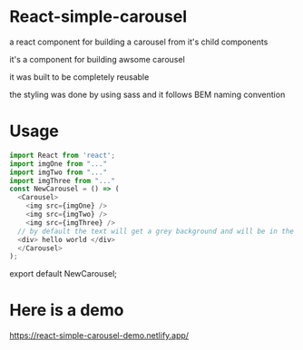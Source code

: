 # React-simple-carousel

a react component for building a carousel from it's child components

it's a component for building awsome carousel 

it was built to be completely reusable

the styling was done by using sass and it follows BEM naming convention 

# Usage
```javascript
import React from 'react';
import imgOne from "..."
import imgTwo from "..."
import imgThree from "..."
const NewCarousel = () => (
  <Carousel>
    <img src={imgOne} />
    <img src={imgTwo} />
    <img src={imgThree} />
  // by default the text will get a grey background and will be in the middle of the screen
  <div> hello world </div>
  </Carousel>
);
```
export default NewCarousel;


# Here is a demo 

https://react-simple-carousel-demo.netlify.app/
